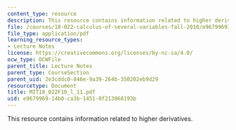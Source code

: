 ```yaml
---
content_type: resource
description: This resource contains information related to higher derivatives.
file: /courses/18-022-calculus-of-several-variables-fall-2010/e967996914b0ca3b14510f213068193b_MIT18_022F10_l_11.pdf
file_type: application/pdf
learning_resource_types:
- Lecture Notes
license: https://creativecommons.org/licenses/by-nc-sa/4.0/
ocw_type: OCWFile
parent_title: Lecture Notes
parent_type: CourseSection
parent_uid: 2e3cddc0-846e-9a39-264b-350202eb9d29
resourcetype: Document
title: MIT18_022F10_l_11.pdf
uid: e9679969-14b0-ca3b-1451-0f213068193b
---
```

This resource contains information related to higher derivatives.